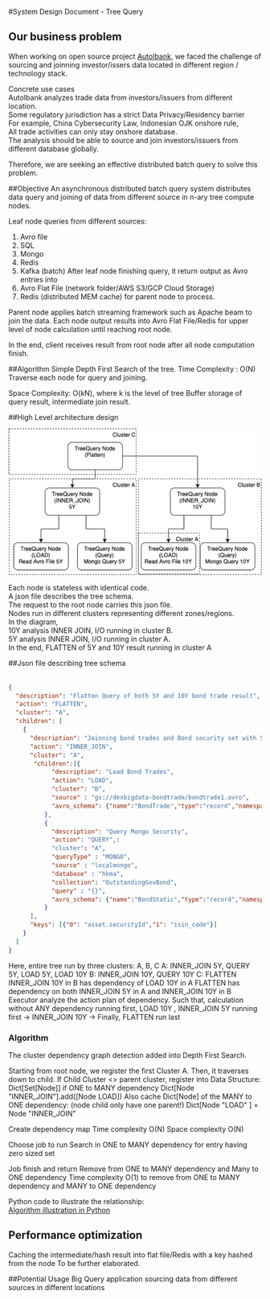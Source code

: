 #System Design Document - Tree Query

## Our business problem
When working on open source project [AutoIbank](https://github.com/dexterchan/AutoIBank/blob/master/README.md),
we faced the challenge of sourcing and joinning investor/issers data located in different region / technology stack.

Concrete use cases <br>
AutoIbank analyzes trade data from investors/issuers from different location.<br>
Some regulatory jurisdiction has a strict Data Privacy/Residency barrier <br>
For example, China Cybersecurity Law, Indonesian OJK onshore rule, <br>
All trade activities can only stay onshore database. <br>
The analysis should be able to source and join investors/issuers from different database globally.

Therefore, we are seeking an effective distributed batch query to solve this problem.


##Objective
An asynchronous distributed batch query system distributes data query and joining of data from different source in n-ary tree compute nodes.<br>

Leaf node queries from different sources:<br>
1. Avro file
2. SQL
3. Mongo
4. Redis
5. Kafka (batch)
After leaf node finishing query, it return output as Avro entries into 
1. Avro Flat File (network folder/AWS S3/GCP Cloud Storage)
2. Redis (distributed MEM cache)
for parent node to process.

Parent node applies batch streaming framework such as Apache beam to join the data.
Each node output results into Avro Flat File/Redis for upper level of node calculation until reaching root node. 

In the end, client receives result from root node after all node computation finish.

##Algorithm
Simple Depth First Search of the tree.
Time Complexity : O(N)
Traverse each node for query and joining.

Space Complexity: O(kN), where k is the level of tree
Buffer storage of query result, intermediate join result.

##High Level architecture design

![High level architecture](resource/TreeQueryArchitectureCluster.png)

Each node is stateless with identical code. <br>
A json file describes the tree schema. <br>
The request to the root node carries this json file.<br>
Nodes run in different clusters representing different zones/regions.<br>
In the diagram, <br>
10Y analysis INNER JOIN, I/O running in cluster B.<br>
5Y analysis INNER JOIN, I/O running in cluster A.<br>
In the end, FLATTEN of 5Y and 10Y result running in cluster A

##Json file describing tree schema

```Json

{
  "description": "Flatten Query of both 5Y and 10Y bond trade result",
  "action": "FLATTEN",
  "cluster": "A",
  "children": [
    {
      "description": "Joinning bond trades and Bond security set with 5Y tenor",
      "action": "INNER_JOIN",
      "cluster": "A",
       "children":[{
            "description": "Load Bond Trades",
            "action": "LOAD",
            "cluster": "B",
            "source" : "gs://dexbigdata-bondtrade/bondtrade1.avro",
            "avro_schema": {"name":"BondTrade","type":"record","namespace":"io.exp.security.model.avro","fields":[{"name":"id","type":"string"},{"name":"cust","type":"string"},{"name":"tradeDate","type":"string"},{"name":"tradeType","type":"string"},{"name":"timestamp","type":"long","logicalType":"time-millis"},{"name":"asset","type":{"name":"Asset","type":"record","fields":[{"name":"securityId","type":"string"},{"name":"notional","type":"double"},{"name":"price","type":"double"},{"name":"currency","type":"string"},{"name":"bidask","type":{"name":"BidAsk","type":"enum","symbols":["BID","ASK"]}}]}}]}
          },
          {
            "description": "Query Mongo Security",
            "action": "QUERY",:
            "cluster": "A",
            "queryType" : "MONGO",
            "source" : "localmongo",
            "database" : "hkma",
            "collection": "OutstandingGovBond",
            "query" : "{}",
            "avro_schema": {"name":"BondStatic","type":"record","namespace":"io.exp.security.model.avro","fields":[{"name":"expected_maturity_date","type":"string"},{"name":"original_maturity","type":"string"},{"name":"issue_number","type":"string"},{"name":"isin_code","type":"string"},{"name":"stock_code","type":"string"},{"name":"coupon","type":"double"},{"name":"outstanding_size","type":"double"},{"name":"institutional_retail","type":"string"},{"name":"fixfloat","type":{"name":"FixFloat","type":"enum","symbols":["FIX","FLOAT"]}}]}
          }
      ],
      "keys": [{"0": "asset.securityId","1": "isin_code"}]
    }
  ]
}

```
Here, entire tree run by three clusters: A, B, C
A: INNER_JOIN 5Y, QUERY 5Y, LOAD 5Y, LOAD 10Y
B: INNER_JOIN 10Y, QUERY 10Y
C: FLATTEN
INNER_JOIN 10Y in B has dependency of LOAD 10Y in A
FLATTEN has dependency on both INNER_JOIN 5Y in A and INNER_JOIN 10Y in B
Executor analyze the action plan of dependency.
Such that, calculation without ANY dependency running first,
LOAD 10Y , INNER_JOIN 5Y running first
->
INNER_JOIN 10Y
->
Finally, FLATTEN run last

### Algorithm
The cluster dependency graph detection added into Depth First Search.

Starting from root node, we register the first Cluster A.
Then, it traverses down to child.
If Child Cluster <> parent cluster, 
register into Data Structure: Dict[Set[Node]] if ONE to MANY dependency
Dict[Node "INNER_JOIN"].add([Node LOAD])
Also cache Dict[Node] of the MANY to ONE dependency: (node child only have one parent!)
Dict[Node "LOAD" ] = Node "INNER_JOIN"

Create dependency map
Time complexity O(N)
Space complexity O(N)

Choose job to run
Search in ONE to MANY dependency for entry having zero sized set

Job finish and return
Remove from ONE to MANY dependency and Many to ONE dependency 
Time complexity O(1) to remove from ONE to MANY dependency and MANY to ONE dependency

Python code to illustrate the relationship: <br>
[Algorithm illustration in Python](resource/TreeQueryCluster.py)

## Performance optimization
Caching the intermediate/hash result into flat file/Redis with a key hashed from the node
To be further elaborated.

##Potential Usage
Big Query application sourcing data from different sources in different locations
